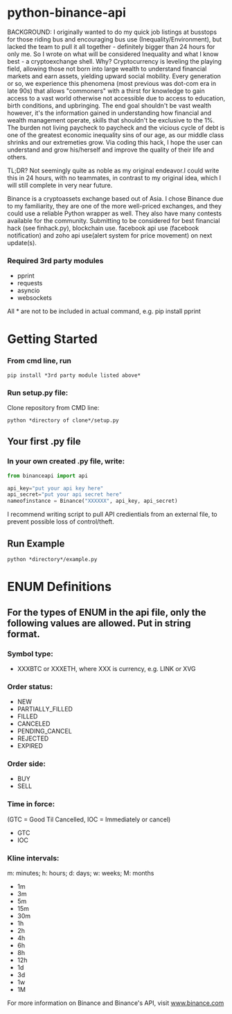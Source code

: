 # python-binance-api
BACKGROUND: I originally wanted to do my quick job listings at busstops for those riding bus and encouraging bus use (Inequality/Environment), but lacked the team to pull it all together - definitely bigger than 24 hours for only me. So I wrote on what will be considered Inequality and what I know best - a cryptoexchange shell. Why?
Cryptocurrency is leveling the playing field, allowing those not born into large wealth to understand financial markets and earn assets, yielding upward social mobility. Every generation or so, we experience this phenomena (most previous was dot-com era in late 90s) that allows "commoners" with a thirst for knowledge to gain access to a vast world otherwise not accessible due to access to education, birth conditions, and upbringing. The end goal shouldn't be vast wealth however, it's the information gained in understanding how financial and wealth management operate, skills that shouldn't be exclusive to the 1%. The burden not living paycheck to paycheck and the vicious cycle of debt is one of the greatest economic inequality sins of our age, as our middle class shrinks and our extremeties grow. Via coding this hack, I hope the user can understand and grow his/herself and improve the quality of their life and others.

TL;DR? Not seemingly quite as noble as my original endeavor.I could write this in 24 hours, with no teammates, in contrast to my original idea, which I will still complete in very near future.

Binance is a cryptoassets exchange based out of Asia. I chose Binance due to my familiarity, they are one of the more well-priced exchanges, and they could use a reliable Python wrapper as well. They also have many contests available for the community. 
Submitting to be considered for best financial hack (see finhack.py), blockchain use.
facebook api use (facebook notification) and zoho api use(alert system for price movement) on next update(s).


### Required 3rd party modules
- pprint
- requests
- asyncio
- websockets

All * are not to be included in actual command, e.g. pip install pprint

# Getting Started
### From cmd line, run

```
pip install *3rd party module listed above*
```

### Run setup.py file:
Clone repository
from CMD line:
```
python *directory of clone*/setup.py
```



## Your first .py file
### In your own created .py file, write:

```python
from binanceapi import api

api_key="put your api key here"
api_secret="put your api secret here"
nameofinstance = Binance("XXXXXX", api_key, api_secret)
```
I recommend writing script to pull API credientials from an external file, to prevent possible loss of control/theft.

## Run Example
```
python *directory*/example.py
```

# ENUM Definitions
## For the types of ENUM in the api file, only the following values are allowed. Put in string format.

### Symbol type:						
- XXXBTC or XXXETH, where XXX is currency, e.g. LINK or XVG

### Order status:
- NEW
- PARTIALLY_FILLED
- FILLED
- CANCELED
- PENDING_CANCEL
- REJECTED
- EXPIRED


### Order side:
- BUY
- SELL

### Time in force:
(GTC = Good Til Cancelled, IOC = Immediately or cancel)
- GTC
- IOC

### Kline intervals:
m: minutes; h: hours; d:  days; w: weeks; M: months
- 1m
- 3m
- 5m
- 15m
- 30m
- 1h
- 2h
- 4h
- 6h
- 8h
- 12h
- 1d
- 3d
- 1w
- 1M	




For more information on Binance and Binance's API, visit 
www.binance.com


